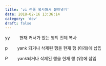 ```yaml
---
title: 'vi 한줄 복사해서 붙여넣기'
date: 2018-02-16 13:36:14
category: 'dev'
draft: false
---
```


yy        현재 커서가 있는 행의 전체 복사

  

p        yank 되거나 삭제된 행을 현재 행 (아래)에 삽입 

P        yank되거나 삭제된 행을 현재 행 (위)에 삽입
